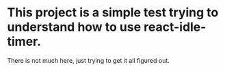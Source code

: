 # This project is a simple test trying to understand how to use react-idle-timer.

There is not much here, just trying to get it all figured out.